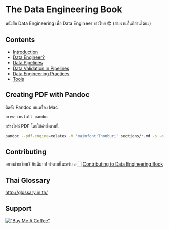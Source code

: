# The Data Engineering Book

หนังสือ Data Engineering เพื่อ Data Engineer ชาวไทย 😎 (สายงานอื่นก็อ่านได้นะ)

## Contents

* [Introduction](sections/01-introduction.md)
* [Data Engineer?](sections/02-data-engineer.md)
* [Data Pipelines](sections/03-data-pipelines.md)
* [Data Validation in Pipelines](sections/04-data-validation-in-pipelines.md)
* [Data Engineering Practices](sections/05-data-engineering-practices.md)
* [Tools](sections/06-tools.md)

## Creating PDF with Pandoc

ติดตั้ง Pandoc บนเครื่อง Mac

```sh
brew install pandoc
```

สร้างไฟล์ PDF โดยใช้คำสั่งตามนี้

```sh
pandoc --pdf-engine=xelatex -V 'mainfont:Thonburi' sections/*.md -s -o data-engineering-book.pdf
```

## Contributing

อยากช่วยเขียน? ยินดีมาก! ทำตามนี้นะครับ 👉🏻 [Contributing to Data Engineering Book](CONTRIBUTING.md)

## Thai Glossary

http://glossary.in.th/

## Support

[!["Buy Me A Coffee"](https://www.buymeacoffee.com/assets/img/custom_images/yellow_img.png)](https://www.buymeacoffee.com/zkan)
